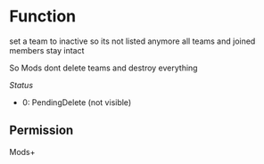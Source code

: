 # Function
set a team to inactive so its not listed anymore
all teams and joined members stay intact

So Mods dont delete teams and destroy everything

*Status*
  - 0: PendingDelete (not visible)

## Permission
Mods+

